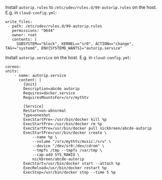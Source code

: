 
Install `autorip.rules` to `/etc/udev/rules.d/99-autorip.rules` on the host. E.g. in `cloud-config.yml`:

    write_files:
     - path: /etc/udev/rules.d/99-autorip.rules 
       permissions: "0644"
       owner: root
       contents: |
         SUBSYSTEM=="block", KERNEL=="sr0", ACTION=="change", TAG+="systemd", ENV{SYSTEMD_WANTS}="autorip.service"

Install `autorip.service` on the host. E.g. in `cloud-config.yml`:

    coreos:
    units:
        - name: autorip.service
          content: |
            [Unit]
            Description=abcde autorip
            Requires=docker.service
            RequiresMountsFor=/srv/mythtv

            [Service]
            Restart=on-abnormal
            Type=oneshot
            ExecStartPre=-/usr/bin/docker kill %p
            ExecStartPre=-/usr/bin/docker rm %p
            ExecStartPre=/usr/bin/docker pull nickbreen/abcde-autorip
            ExecStartPre=/usr/bin/docker create \
                --name %p \
                --volume "/srv/mythtv/music:/srv" \
                --device "/dev/sr0:/dev/cdrom" \
                --tmpfs /tmp --tmpfs /var/tmp \
                --cap-add SYS_RAWIO \
                nickbreen/abcde-autorip
            ExecStart=/usr/bin/docker start --attach %p
            ExecReload=/usr/bin/docker restart %p
            ExecStop=/usr/bin/docker stop --time 5 %p
